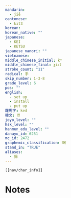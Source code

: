 ```yaml
---
mandarin:
  - jiē
cantonese:
  - kit3
korean:
korean_native: ""
japanese:
  - KEI
  - KETSU
japanese_nanori: ""
vietnamese:
middle_chinese_initial: kʰ
middle_chinese_final: ɣiᴇt
stroke_count: "11"
radical: 手
skip_number: 1-3-8
grade_level: 6
pos: ""
english:
  - set up
  - install
  - put up
羅馬字: ked
韓文: 컫
joyo_level: ""
hsk_level: ""
hanmun_edu_level: ""
danayo_id: 6251
mc_id: 2472
graphemic_classification: 喝
stand_in: "TRUE"
aliases:
  - 揭
---
```

```meta-bind-embed
[[nav/char_info]]
```

# Notes
